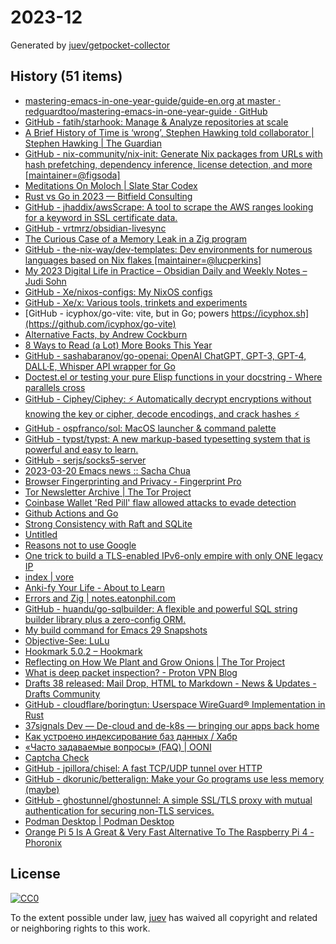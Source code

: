 # 2023-12

Generated by [juev/getpocket-collector](https://github.com/juev/getpocket-collector)

## History (51 items)

- [mastering-emacs-in-one-year-guide/guide-en.org at master · redguardtoo/mastering-emacs-in-one-year-guide · GitHub](https://github.com/redguardtoo/mastering-emacs-in-one-year-guide/blob/master/guide-en.org)
- [GitHub - fatih/starhook: Manage & Analyze repositories at scale](https://github.com/fatih/starhook)
- [A Brief History of Time is ‘wrong’, Stephen Hawking told collaborator | Stephen Hawking | The Guardian](https://www.theguardian.com/science/2023/mar/19/stephen-hawking-told-me-ive-changed-my-mind-my-book-is-wrong)
- [GitHub - nix-community/nix-init: Generate Nix packages from URLs with hash prefetching, dependency inference, license detection, and more [maintainer=@figsoda]](https://github.com/nix-community/nix-init)
- [Meditations On Moloch | Slate Star Codex](https://slatestarcodex.com/2014/07/30/meditations-on-moloch/)
- [Rust vs Go in 2023 — Bitfield Consulting](https://bitfieldconsulting.com/golang/rust-vs-go)
- [GitHub - jhaddix/awsScrape: A tool to scrape the AWS ranges looking for a keyword in SSL certificate data.](https://github.com/jhaddix/awsScrape)
- [GitHub - vrtmrz/obsidian-livesync](https://github.com/vrtmrz/obsidian-livesync)
- [The Curious Case of a Memory Leak in a Zig program](https://iamkroot.github.io/blog/zig-memleak)
- [GitHub - the-nix-way/dev-templates: Dev environments for numerous languages based on Nix flakes [maintainer=@lucperkins]](https://github.com/the-nix-way/dev-templates)
- [My 2023 Digital Life in Practice – Obsidian Daily and Weekly Notes – Judi Sohn](https://judisohn.com/2023/03/19/my-2023-digital-life-in-practice-obsidian-daily-and-weekly-notes/)
- [GitHub - Xe/nixos-configs: My NixOS configs](https://github.com/Xe/nixos-configs)
- [GitHub - Xe/x: Various tools, trinkets and experiments](https://github.com/Xe/x)
- [GitHub - icyphox/go-vite: vite, but in Go; powers https://icyphox.sh](https://github.com/icyphox/go-vite)
- [Alternative Facts, by Andrew Cockburn](https://harpers.org/archive/2023/03/alternative-facts-how-the-media-failed-julian-assange/)
- [8 Ways to Read (a Lot) More Books This Year](https://hbr.org/2017/02/8-ways-to-read-a-lot-more-books-this-year)
- [GitHub - sashabaranov/go-openai: OpenAI ChatGPT, GPT-3, GPT-4, DALL·E, Whisper API wrapper for Go](https://github.com/sashabaranov/go-openai)
- [Doctest.el or testing your pure Elisp functions in your docstring - Where parallels cross](https://ag91.github.io/blog/2023/03/20/doctestel-or-testing-your-pure-elisp-functions-in-your-docstring/)
- [GitHub - Ciphey/Ciphey: ⚡ Automatically decrypt encryptions without knowing the key or cipher, decode encodings, and crack hashes ⚡](https://github.com/Ciphey/Ciphey)
- [GitHub - ospfranco/sol: MacOS launcher & command palette](https://github.com/ospfranco/sol)
- [GitHub - typst/typst: A new markup-based typesetting system that is powerful and easy to learn.](https://github.com/typst/typst)
- [GitHub - serjs/socks5-server](https://github.com/serjs/socks5-server)
- [2023-03-20 Emacs news :: Sacha Chua](https://sachachua.com/blog/2023/03/2023-03-20-emacs-news/)
- [Browser Fingerprinting and Privacy - Fingerprint Pro](https://fingerprint.com/blog/browser-fingerprinting-privacy/)
- [Tor Newsletter Archive | The Tor Project](https://newsletter.torproject.org)
- [Coinbase Wallet 'Red Pill' flaw allowed attacks to evade detection](https://www.bleepingcomputer.com/news/security/coinbase-wallet-red-pill-flaw-allowed-attacks-to-evade-detection/)
- [Github Actions and Go](https://olegk.dev/github-actions-and-go)
- [Strong Consistency with Raft and SQLite](https://blog.sqlitecloud.io/strong-consistency-with-raft-and-sqlite)
- [Untitled](https://andrew-quinn.me/fzf)
- [Reasons not to use Google](https://stallman.org/google.html)
- [One trick to build a TLS-enabled IPv6-only empire with only ONE legacy IP](https://ryan.lahfa.xyz/en/one-trick-to-build-a-tls-enabled-ipv6-only-empire-with-only-one-legacy-ip.html)
- [index | vore](https://vore.website)
- [Anki-fy Your Life - About to Learn](https://abouttolearn.substack.com/p/anki-fy-your-life)
- [Errors and Zig | notes.eatonphil.com](https://notes.eatonphil.com/errors-and-zig.html)
- [GitHub - huandu/go-sqlbuilder: A flexible and powerful SQL string builder library plus a zero-config ORM.](https://github.com/huandu/go-sqlbuilder)
- [My build command for Emacs 29 Snapshots](https://corwin.bru.st/2023-03-21-my-build-command-for-emacs-29-snapshots/)
- [Objective-See: LuLu](https://objective-see.org/products/lulu.html)
- [Hookmark 5.0.2 – Hookmark](https://hookproductivity.com/release-notes/hookmark-5-0-2)
- [Reflecting on How We Plant and Grow Onions | The Tor Project](https://blog.torproject.org/how-we-plant-and-grow-new-onions/)
- [What is deep packet inspection? - Proton VPN Blog](https://protonvpn.com/blog/deep-packet-inspection/)
- [Drafts 38 released: Mail Drop, HTML to Markdown - News & Updates - Drafts Community](https://forums.getdrafts.com/t/drafts-38-released-mail-drop-html-to-markdown/14101)
- [GitHub - cloudflare/boringtun: Userspace WireGuard® Implementation in Rust](https://github.com/cloudflare/boringtun)
- [37signals Dev — De-cloud and de-k8s — bringing our apps back home](https://dev.37signals.com/bringing-our-apps-back-home/)
- [Как устроено индексирование баз данных / Хабр](https://habr.com/ru/companies/ruvds/articles/724066/)
- [«Часто задаваемые вопросы» (FAQ) | OONI](https://ooni.org/ru/support/faq)
- [Captcha Check](https://www.dreamwidth.org/captcha)
- [GitHub - jpillora/chisel: A fast TCP/UDP tunnel over HTTP](https://github.com/jpillora/chisel)
- [GitHub - dkorunic/betteralign: Make your Go programs use less memory (maybe)](https://github.com/dkorunic/betteralign)
- [GitHub - ghostunnel/ghostunnel: A simple SSL/TLS proxy with mutual authentication for securing non-TLS services.](https://github.com/ghostunnel/ghostunnel)
- [Podman Desktop | Podman Desktop](https://podman-desktop.io/downloads)
- [Orange Pi 5 Is A Great & Very Fast Alternative To The Raspberry Pi 4 - Phoronix](https://www.phoronix.com/review/orange-pi-5)

## License

[![CC0](https://mirrors.creativecommons.org/presskit/buttons/88x31/svg/cc-zero.svg)](https://creativecommons.org/publicdomain/zero/1.0/)

To the extent possible under law, [juev](https://github.com/juev) has waived all copyright and related or neighboring rights to this work.
